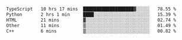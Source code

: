 <!--START_SECTION:waka-->

```txt
TypeScript   10 hrs 17 mins  ███████████████████▓░░░░░   78.55 %
Python       2 hrs 1 min     ████░░░░░░░░░░░░░░░░░░░░░   15.39 %
HTML         21 mins         ▓░░░░░░░░░░░░░░░░░░░░░░░░   02.74 %
Other        11 mins         ▒░░░░░░░░░░░░░░░░░░░░░░░░   01.49 %
C++          6 mins          ▒░░░░░░░░░░░░░░░░░░░░░░░░   00.82 %
```

<!--END_SECTION:waka-->
